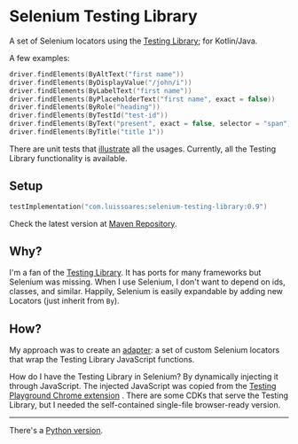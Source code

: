 # Selenium Testing Library

A set of Selenium locators using the [Testing Library](http://testing-library.com/); for Kotlin/Java.

A few examples:

```kotlin
driver.findElements(ByAltText("first name"))
driver.findElements(ByDisplayValue("/john/i"))
driver.findElements(ByLabelText("first name"))
driver.findElements(ByPlaceholderText("first name", exact = false))
driver.findElements(ByRole("heading"))
driver.findElements(ByTestId("test-id"))
driver.findElements(ByText("present", exact = false, selector = "span"))
driver.findElements(ByTitle("title 1"))
```

There are unit tests that [illustrate](https://medium.com/codex/towards-self-documenting-code-371364bdccbb)
all the usages. Currently, all the Testing Library functionality is available.

## Setup

````kotlin
testImplementation("com.luissoares:selenium-testing-library:0.9")
````

Check the latest version at [Maven Repository](https://mvnrepository.com/).

## Why?

I'm a fan of the [Testing Library](http://testing-library.com/).
It has ports for many frameworks but Selenium was missing.
When I use Selenium, I don't want to depend on ids, classes, and similar.
Happily, Selenium is easily expandable by adding new Locators (just inherit from `By`).

## How?

My approach was to create an [adapter](https://en.wikipedia.org/wiki/Adapter_pattern):
a set of custom Selenium locators that wrap the Testing Library JavaScript functions.

How do I have the Testing Library in Selenium? By dynamically injecting it through JavaScript.
The injected JavaScript was copied from
the [Testing Playground Chrome extension](https://chrome.google.com/webstore/detail/testing-playground/hejbmebodbijjdhflfknehhcgaklhano)
.
There are some CDKs that serve the Testing Library, but I needed the self-contained single-file browser-ready version.

---
There's a [Python version](https://github.com/anze3db/selenium-testing-library).
